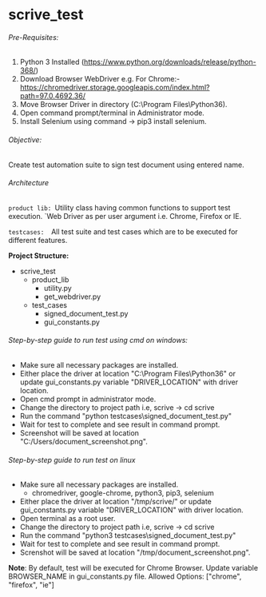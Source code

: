 # **scrive_test**

###### Pre-Requisites:

1. Python 3 Installed (https://www.python.org/downloads/release/python-368/)
2. Download Browser WebDriver e.g. For Chrome:- https://chromedriver.storage.googleapis.com/index.html?path=97.0.4692.36/
3. Move Browser Driver in directory (C:\Program Files\Python36).
4. Open command prompt/terminal in Administrator mode.
5. Install Selenium using command -> pip3 install selenium.

###### Objective:
Create test automation suite to sign test document using entered name.

###### Architecture

`product lib:
`Utility class having common functions to support test execution.
`Web Driver as per user argument i.e. Chrome, Firefox or IE.

`testcases: 
`All test suite and test cases which are to be executed for different features.

**Project Structure:**
* scrive_test
  * product_lib
    * utility.py
    * get_webdriver.py
  * test_cases
    * signed_document_test.py
    * gui_constants.py


###### Step-by-step guide to run test using cmd on windows:
* Make sure all necessary packages are installed.
* Either place the driver at location "C:\Program Files\Python36" or update gui_constants.py variable "DRIVER_LOCATION" with driver location.
* Open cmd prompt in administrator mode.
* Change the directory to project path i.e, scrive -> cd scrive
* Run the command "python testcases\signed_document_test.py"
* Wait for test to complete and see result in command prompt.
* Screenshot will be saved at location "C:/Users/document_screenshot.png".

###### Step-by-step guide to run test on linux
* Make sure all necessary packages are installed.
  * chromedriver, google-chrome, python3, pip3, selenium
* Either place the driver at location "/tmp/scrive/" or update gui_constants.py variable "DRIVER_LOCATION" with driver location.
* Open terminal as a root user.
* Change the directory to project path i.e, scrive -> cd scrive
* Run the command "python3 testcases\signed_document_test.py"
* Wait for test to complete and see result in command prompt.
* Screnshot will be saved at location "/tmp/document_screenshot.png".

**Note**: By default, test will be executed for Chrome Browser. Update variable BROWSER_NAME in gui_constants.py file. Allowed Options: ["chrome", "firefox", "ie"]

